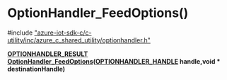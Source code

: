 # OptionHandler_FeedOptions()

\#include ["azure-iot-sdk-c/c-utility/inc/azure_c_shared_utility/optionhandler.h"](../iot-c-ref-optionhandler-h.md)  

**[OPTIONHANDLER_RESULT](#optionhandler_8h_1aa39865f6f7b6692ac4d724fac6c9dbbd) [OptionHandler_FeedOptions](#optionhandler_8h_1afeea10981f7e63a37cb6af40c0a1bff4)([OPTIONHANDLER_HANDLE](#optionhandler_8h_1a1989d75401220ac319c1fca9a5a2737b) handle,void * destinationHandle)**


